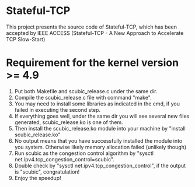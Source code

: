 # Stateful-TCP
This project presents the source code of Stateful-TCP, which has been accepted by IEEE ACCESS (Stateful-TCP - A New Approach to Accelerate TCP Slow-Start)
# Requirement for the kernel version >= 4.9
1. Put both Makefile and scubic_release.c under the same dir.
2. Compile the scubic_release.c file with command "make".
3. You may need to install some libraries as indicated in the cmd, if you failed in executing the second step.
4. If everything goes well, under the same dir you will see several new files generated, scubic_release.ko is one of them.
5. Then install the scubic_release.ko module into your machine by "install scubic_release.ko"
6. No output means that you have successfully installed the module into you system. Otherwise likely memory allocation failed (unlikely though)
7. Run scubic as the congestion control algorithm by "sysctl net.ipv4.tcp_congestion_control=scubic".
8. Double check by "sysctl net.ipv4.tcp_congestion_control", if the output is "scubic", congratulation! 
9. Enjoy the speedup!
